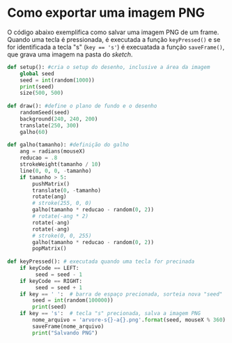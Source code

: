 # Como exportar uma imagem PNG

O código abaixo exemplifica como salvar uma imagem PNG de um frame. Quando uma tecla é pressionada, é executada a função `keyPressed()` e se for identificada a tecla "s" (`key == 's'`) é execuatada a função `saveFrame()`, que grava uma imagem na pasta do *sketch*.

```python
def setup(): #cria o setup do desenho, inclusive a área da imagem
    global seed
    seed = int(random(1000))
    print(seed)
    size(500, 500)
    
def draw(): #define o plano de fundo e o desenho
    randomSeed(seed)
    background(240, 240, 200)
    translate(250, 300)
    galho(60)
          
def galho(tamanho): #definição do galho
    ang = radians(mouseX)
    reducao = .8
    strokeWeight(tamanho / 10)
    line(0, 0, 0, -tamanho)
    if tamanho > 5:
        pushMatrix()
        translate(0, -tamanho)
        rotate(ang)
        # stroke(255, 0, 0)
        galho(tamanho * reducao - random(0, 2))
        # rotate(-ang * 2)
        rotate(-ang)
        rotate(-ang)
        # stroke(0, 0, 255)
        galho(tamanho * reducao - random(0, 2))
        popMatrix()
          
def keyPressed(): # executada quando uma tecla for precinada
    if keyCode == LEFT:
         seed = seed - 1
    if keyCode == RIGHT:
         seed = seed + 1
    if key == ' ':  # barra de espaço precionada, sorteia nova "seed"
        seed = int(random(100000))
        print(seed)
    if key == 's':  # tecla "s" precionada, salva a imagem PNG
        nome_arquivo = 'arvore-s{}-a{}.png'.format(seed, mouseX % 360)
        saveFrame(nome_arquivo)
        print("Salvando PNG")
```
